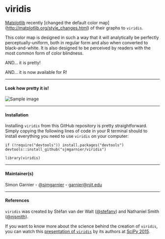# viridis

[Matplotlib](http://matplotlib.org/) recently [changed the default color map]
(http://matplotlib.org/style_changes.html) of their graphs to `viridis`. 

This color map is designed in such a way that it will analytically be perfectly 
perceptually-uniform, both in regular form and also when converted to black-and-white. 
It is also designed to be perceived by readers with the most common form of color 
blindness. 

AND... it is pretty!

AND... it is now available for R! 

---

#### Look how pretty it is! 

![Sample image](https://raw.githubusercontent.com/sjmgarnier/viridis/master/img/sample.png)

---

#### Installation
Installing `viridis` from this GitHub repository is pretty straightforward. 
Simply copying the following lines of code in your R terminal should to install 
everything you need to use `viridis` on your computer: 

```{r}
if (!require("devtools")) install.packages("devtools")
devtools::install_github("sjmgarnier/viridis")

library(viridis)
```

---

#### Maintainer(s)

Simon Garnier - [@sjmgarnier](https://twitter.com/sjmgarnier) - <garnier@njit.edu>

---

#### References

`viridis` was created by Stéfan van der Walt ([@stefanv](https://github.com/stefanv))
and Nathaniel Smith ([@njsmith](https://github.com/njsmith)). 

If you want to know more about the science behind the creation of `viridis`, you 
can watch this [presentation of `viridis`](https://youtu.be/xAoljeRJ3lU) by its 
authors at [SciPy 2015](http://scipy2015.scipy.org/). 




